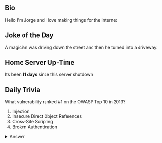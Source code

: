 ## Bio

Hello I'm Jorge and I love making things for the internet

## Joke of the Day

A magician was driving down the street and then he turned into a driveway.

## Home Server Up-Time

Its been **11 days** since this server shutdown


## Daily Trivia

What vulnerability ranked #1 on the OWASP Top 10 in 2013?
 1. Injection 
 2. Insecure Direct Object References
 3. Cross-Site Scripting
 4. Broken Authentication

<details>
  <summary>Answer</summary>
  Injection 
</details>
